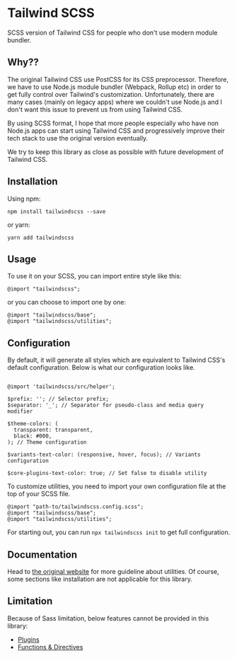 # Tailwind SCSS

SCSS version of Tailwind CSS for people who don't use modern module bundler.

## Why??

The original Tailwind CSS use PostCSS for its CSS preprocessor. Therefore, we have to use Node.js module bundler (Webpack, Rollup etc) in order to get fully control over Tailwind's customization. Unfortunately, there are many cases (mainly on legacy apps) where we couldn't use Node.js and I don't want this issue to prevent us from using Tailwind CSS.

By using SCSS format, I hope that more people especially who have non Node.js apps can start using Tailwind CSS and progressively improve their tech stack to use the original version eventually.

We try to keep this library as close as possible with future development of Tailwind CSS.

## Installation

Using npm:

```
npm install tailwindscss --save
```

or yarn:

```
yarn add tailwindscss
```

## Usage

To use it on your SCSS, you can import entire style like this:

```
@import "tailwindscss";
```

or you can choose to import one by one:

```
@import "tailwindscss/base";
@import "tailwindscss/utilities";
```

## Configuration

By default, it will generate all styles which are equivalent to Tailwind CSS's default configuration. Below is what our configuration looks like.

```

@import 'tailwindscss/src/helper';

$prefix: ''; // Selector prefix;
$separator: '_'; // Separator for pseudo-class and media query modifier

$theme-colors: (
  transparent: transparent,
  black: #000,
); // Theme configuration

$variants-text-color: (responsive, hover, focus); // Variants configuration

$core-plugins-text-color: true; // Set false to disable utility

```

To customize utilities, you need to import your own configuration file at the top of your SCSS file.

```
@import "path-to/tailwindscss.config.scss";
@import "tailwindscss/base";
@import "tailwindscss/utilities";
```

For starting out, you can run `npx tailwindscss init` to get full configuration.

## Documentation

Head to [the original website](https://tailwindcss.com) for more guideline about utilities. Of course, some sections like installation are not applicable for this library.

## Limitation

Because of Sass limitation, below features cannot be provided in this library:

- [Plugins](https://tailwindcss.com/docs/plugins)
- [Functions & Directives](https://tailwindcss.com/docs/functions-and-directives)
